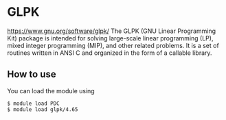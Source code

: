 
# GLPK
https://www.gnu.org/software/glpk/
The GLPK (GNU Linear Programming Kit) package is intended for solving large-scale linear programming (LP), mixed integer programming (MIP), and other related problems. It is a set of routines written in ANSI C and organized in the form of a callable library.

## How to use

You can load the module using
```
$ module load PDC
$ module load glpk/4.65
```

